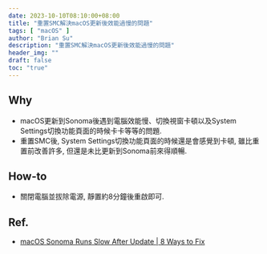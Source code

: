 ```yaml
---
date: 2023-10-10T08:10:00+08:00
title: "重置SMC解決macOS更新後效能過慢的問題"
tags: [ "macOS" ]
author: "Brian Su"
description: "重置SMC解決macOS更新後效能過慢的問題"
header_img: ""
draft: false
toc: "true"
---
```


## Why

- macOS更新到Sonoma後遇到電腦效能慢、切換視窗卡頓以及System Settings切換功能頁面的時候卡卡等等的問題.
- 重置SMC後, System Settings切換功能頁面的時候還是會感覺到卡頓, 雖比重置前改善許多, 但還是未比更新到Sonoma前來得順暢.

## How-to

- 關閉電腦並拔除電源, 靜置約8分鐘後重啟即可.

## Ref.
- [macOS Sonoma Runs Slow After Update | 8 Ways to Fix](https://www.easeus.com/computer-instruction/sonoma-runs-slow-after-update.html)